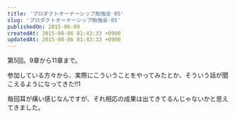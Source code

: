 ```yaml
---
title: 'プロダクトオーナーシップ勉強会 05'
slug: 'プロダクトオーナーシップ勉強会-05'
publishedOn: 2015-06-09
createdAt: 2015-08-06 01:43:33 +0900
updatedAt: 2015-08-06 01:43:33 +0900
---
```

第5回。9章から11章まで。

参加している方々から、実際にこういうことをやってみたとか、そういう話が聞こえるようになってきた!!1

毎回耳が痛い感じなんですが、それ相応の成果は出てきてるんじゃないかと思えてきました。

